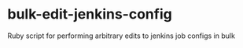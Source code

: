 bulk-edit-jenkins-config
========================

Ruby script for performing arbitrary edits to jenkins job configs in bulk
